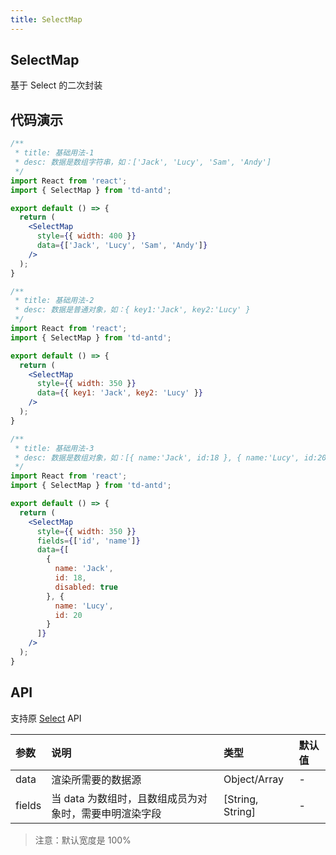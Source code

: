 ```yaml
---
title: SelectMap
---
```


## SelectMap

基于 Select 的二次封装

## 代码演示

```jsx
/**
 * title: 基础用法-1
 * desc: 数据是数组字符串，如：['Jack', 'Lucy', 'Sam', 'Andy']
 */
import React from 'react';
import { SelectMap } from 'td-antd';

export default () => {
  return (
    <SelectMap
      style={{ width: 400 }}
      data={['Jack', 'Lucy', 'Sam', 'Andy']}
    />
  );
}
```

```jsx
/**
 * title: 基础用法-2
 * desc: 数据是普通对象，如：{ key1:'Jack', key2:'Lucy' }
 */
import React from 'react';
import { SelectMap } from 'td-antd';

export default () => {
  return (
    <SelectMap
      style={{ width: 350 }}
      data={{ key1: 'Jack', key2: 'Lucy' }}
    />
  );
}
```

```jsx
/**
 * title: 基础用法-3
 * desc: 数据是数组对象，如：[{ name:'Jack', id:18 }, { name:'Lucy', id:20 }]。注意，只有该类型的用法可以设置 [Select.Option](https://ant-design.gitee.io/components/select-cn/#Option-props) 的属性
 */
import React from 'react';
import { SelectMap } from 'td-antd';

export default () => {
  return (
    <SelectMap
      style={{ width: 350 }}
      fields={['id', 'name']}
      data={[
        {
          name: 'Jack',
          id: 18,
          disabled: true
        }, {
          name: 'Lucy',
          id: 20
        }
      ]}
    />
  );
}
```

## API

支持原 [Select](https://ant-design.gitee.io/components/select-cn/) API

|参数|说明|类型|默认值|
|:--|:--|:--|:--|
|data|渲染所需要的数据源|Object/Array|-|
|fields|当 data 为数组时，且数组成员为对象时，需要申明渲染字段|[String, String]|-|

> 注意：默认宽度是 100%
